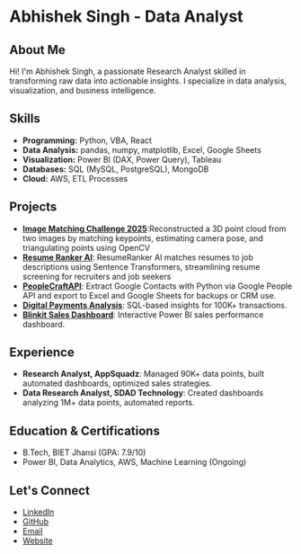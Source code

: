 # Abhishek Singh - Data Analyst

## About Me
Hi! I'm Abhishek Singh, a passionate Research Analyst skilled in transforming raw data into actionable insights. I specialize in data analysis, visualization, and business intelligence.

## Skills
- **Programming:** Python, VBA, React
- **Data Analysis:** pandas, numpy, matplotlib, Excel, Google Sheets
- **Visualization:** Power BI (DAX, Power Query), Tableau
- **Databases:** SQL (MySQL, PostgreSQL), MongoDB
- **Cloud:** AWS, ETL Processes

## Projects
- **[Image Matching Challenge 2025](https://github.com/100abhishek/Image-Matching-Challenge-2025)**:Reconstructed a 3D point cloud from two images by matching keypoints, estimating camera pose, and triangulating points using OpenCV
- **[Resume Ranker AI](https://github.com/100abhishek/Resume_Ranker_AI)**: ResumeRanker AI matches resumes to job descriptions using Sentence Transformers, streamlining resume screening for recruiters and job seekers
 - **[PeopleCraftAPI](https://github.com/100abhishek/PeopleCraftAPI)**: Extract Google Contacts with Python via Google People API and export to Excel and Google Sheets for backups or CRM use.
- **[Digital Payments Analysis](https://github.com/100abhishek/Digital-Payments-Performance-Analysis)**: SQL-based insights for 100K+ transactions.
- **[Blinkit Sales Dashboard](https://github.com/100abhishek/Blinkit-Sales-Performance-Dashboard)**: Interactive Power BI sales performance dashboard.

## Experience
- **Research Analyst, AppSquadz**: Managed 90K+ data points, built automated dashboards, optimized sales strategies.
- **Data Research Analyst, SDAD Technology**: Created dashboards analyzing 1M+ data points, automated reports.

## Education & Certifications
- B.Tech, BIET Jhansi (GPA: 7.9/10)
- Power BI, Data Analytics, AWS, Machine Learning (Ongoing)

## Let's Connect
- [LinkedIn](https://www.linkedin.com/in/abhishek-singh-2004b014b/)
- [GitHub](https://github.com/100abhishek)
- [Email](mailto:abhiabhisheksingh100@gmail.com)
- [Website](https://abhisheksinghanalytics.netlify.app/)
